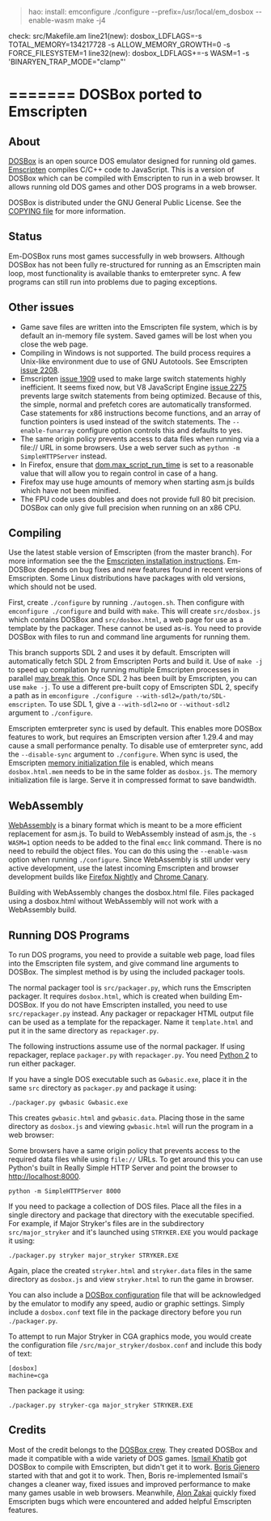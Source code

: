 >hao:
install:
emconfigure ./configure --prefix=/usr/local/em_dosbox  --enable-wasm
make -j4

check:
src/Makefile.am
line21(new):
dosbox_LDFLAGS=-s TOTAL_MEMORY=134217728 -s ALLOW_MEMORY_GROWTH=0 -s FORCE_FILESYSTEM=1
line32(new):
dosbox_LDFLAGS+=-s WASM=1 -s 'BINARYEN_TRAP_MODE="clamp"'

=======
DOSBox ported to Emscripten
===========================

About
-----

[DOSBox](http://www.dosbox.com/) is an open source DOS emulator designed for
running old games. [Emscripten](https://github.com/kripken/emscripten)
compiles C/C++ code to JavaScript. This is a version of DOSBox which can be
compiled with Emscripten to run in a web browser. It allows running old DOS
games and other DOS programs in a web browser.

DOSBox is distributed under the GNU General Public License. See the
[COPYING file](https://github.com/dreamlayers/em-dosbox/blob/em-dosbox-0.74/COPYING)
for more information.

Status
------

Em-DOSBox runs most games successfully in web browsers. Although DOSBox has
not been fully re-structured for running as an Emscripten main loop, most
functionality is available thanks to emterpreter sync. A few programs can
still run into problems due to paging exceptions.

Other issues
------------

* Game save files are written into the Emscripten file system, which is by
  default an in-memory file system. Saved games will be lost when you close
  the web page.
* Compiling in Windows is not supported. The build process requires a
  Unix-like environment due to use of GNU Autotools. See Emscripten
  [issue 2208](https://github.com/kripken/emscripten/issues/2208).
* Emscripten [issue 1909](https://github.com/kripken/emscripten/issues/1909)
used to make large switch statements highly inefficient. It seems fixed now,
but V8 JavaScript Engine [issue
2275](http://code.google.com/p/v8/issues/detail?id=2275) prevents large switch
statements from being optimized. Because of this, the simple, normal and
prefetch cores are automatically transformed. Case
statements for x86 instructions become functions, and an array of function
pointers is used instead of the switch statements. The `--enable-funarray`
configure option controls this and defaults to yes.
* The same origin policy prevents access to data files when running via a
file:// URL in some browsers. Use a web server such as
`python -m SimpleHTTPServer` instead.
* In Firefox, ensure that
[dom.max\_script\_run\_time](http://kb.mozillazine.org/Dom.max_script_run_time)
 is set to a reasonable value that will allow you to regain control in case of
a hang.
* Firefox may use huge amounts of memory when starting asm.js builds which have
not been minified.
* The FPU code uses doubles and does not provide full 80 bit precision.
DOSBox can only give full precision when running on an x86 CPU.

Compiling
---------

Use the latest stable version of Emscripten (from the master branch). For
more information see the the
[Emscripten installation instructions](https://kripken.github.io/emscripten-site/docs/getting_started/downloads.html).
Em-DOSBox depends on bug fixes and new features found in recent versions of
Emscripten. Some Linux distributions have packages with old versions, which
should not be used.

First, create `./configure` by running `./autogen.sh`. Then
configure with `emconfigure ./configure` and build with `make`.
This will create `src/dosbox.js` which contains DOSBox and `src/dosbox.html`,
a web page for use as a template by the packager. These cannot be used as-is.
You need to provide DOSBox with files to run and command line arguments for
running them.

This branch supports SDL 2 and uses it by default. Emscripten will
automatically fetch SDL 2 from Emscripten Ports and build it. Use of `make -j`
to speed up compilation by running multiple Emscripten processes in parallel
[may break this](https://github.com/kripken/emscripten/issues/3033).
Once SDL 2 has been built by Emscripten, you can use `make -j`.
To use a different pre-built copy of Emscripten SDL 2, specify a path as in
`emconfigure ./configure --with-sdl2=/path/to/SDL-emscripten`. To use SDL 1,
give a `--with-sdl2=no` or `--without-sdl2` argument to `./configure`.

Emscripten emterpreter sync is used by default. This enables more DOSBox
features to work, but requires an Emscripten version after 1.29.4 and may
cause a small performance penalty. To disable use of emterpreter sync,
add the `--disable-sync` argument to `./configure`. When sync is used,
the Emscripten
[memory initialization file](https://kripken.github.io/emscripten-site/docs/optimizing/Optimizing-Code.html#memory-initialization)
is enabled, which means `dosbox.html.mem` needs to be in the same folder as
`dosbox.js`. The memory initialization file is large. Serve it in compressed
format to save bandwidth.

WebAssembly
-----------

[WebAssembly](https://github.com/kripken/emscripten/wiki/WebAssembly) is a
binary format which is meant to be a more efficient replacement for asm.js.
To build to WebAssembly instead of asm.js, the `-s WASM=1` option needs to
be added to the final `emcc` link command. There is no need to rebuild the
object files. You can do this using the `--enable-wasm` option when running
`./configure`. Since WebAssembly is still under very active development, use
the latest incoming Emscripten and browser development builds like
[Firefox Nightly](https://nightly.mozilla.org/) and
[Chrome Canary](https://www.google.com/chrome/browser/canary.html).

Building with WebAssembly changes the dosbox.html file. Files packaged
using a dosbox.html without WebAssembly will not work with a WebAssembly
build.

Running DOS Programs
--------------------

To run DOS programs, you need to provide a suitable web page, load files into
the Emscripten file system, and give command line arguments to DOSBox. The
simplest method is by using the included packager tools.

The normal packager tool is `src/packager.py`, which runs the Emscripten
packager. It requires `dosbox.html`, which is created when building Em-DOSBox.
If you do not have Emscripten installed, you need to use `src/repackager.py`
instead. Any packager or repackager HTML output file can be used as a template
for the repackager. Name it `template.html` and put it in the same directory
as `repackager.py`.

The following instructions assume use of the normal packager. If using
repackager, replace `packager.py` with `repackager.py`. You need
[Python 2](https://www.python.org/downloads/) to run either packager.

If you have a single DOS executable such as `Gwbasic.exe`, place
it in the same `src` directory as `packager.py` and package it using:

```./packager.py gwbasic Gwbasic.exe```

This creates `gwbasic.html` and `gwbasic.data`. Placing those in the same
directory as `dosbox.js` and viewing `gwbasic.html` will run the program in a
web browser:

Some browsers have a same origin policy that prevents access to the required
data files while using `file://` URLs. To get around this you can use Python's
built in Really Simple HTTP Server and point the browser to
[http://localhost:8000](http://localhost:8000).

```python -m SimpleHTTPServer 8000```

If you need to package a collection of DOS files. Place all the files in a
single directory and package that directory with the executable specified. For
example, if Major Stryker's files are in the subdirectory `src/major_stryker`
and it's launched using `STRYKER.EXE` you would package it using:

```./packager.py stryker major_stryker STRYKER.EXE```

Again, place the created `stryker.html` and `stryker.data` files in the same
directory as `dosbox.js` and view `stryker.html` to run the game in browser.

You can also include a [DOSBox
configuration](http://www.dosbox.com/wiki/Dosbox.conf) file that will be
acknowledged by the emulator to modify any speed, audio or graphic settings.
Simply include a `dosbox.conf` text file in the package directory before you
run `./packager.py`.

To attempt to run Major Stryker in CGA graphics mode, you would create the
configuration file `/src/major_stryker/dosbox.conf` and include this body of
text:

```
[dosbox]
machine=cga
```

Then package it using:

```./packager.py stryker-cga major_stryker STRYKER.EXE```

Credits
-------

Most of the credit belongs to the
[DOSBox crew](http://www.dosbox.com/crew.php).
They created DOSBox and made it compatible with a wide variety of DOS games.
[Ismail Khatib](https://github.com/CeRiAl) got DOSBox
to compile with Emscripten, but didn't get it to work.
[Boris Gjenero](https://github.com/dreamlayers)
started with that and got it to work. Then, Boris re-implemented
Ismail's changes a cleaner way, fixed issues and improved performance to make
many games usable in web browsers. Meanwhile,
[Alon Zakai](https://github.com/kripken/) quickly fixed Emscripten bugs which
were encountered and added helpful Emscripten features.
